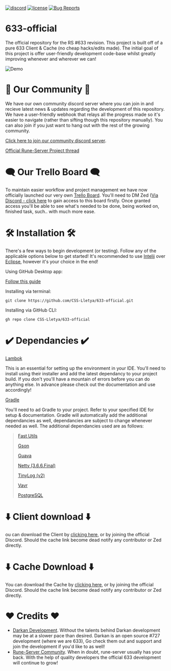 [![discord][discord-badge]][discord-link] [![license][license-badge]][gnu-gpl-link] [![Bug Reports][bug-badge]][bug-link]

[discord-link]: https://discord.gg/zuqCZhHQaG
[discord-badge]: https://img.shields.io/discord/842792972222595072?label=discord&logo=discord

[gnu-gpl-link]: https://www.gnu.org/licenses/gpl-3.0.en.html
[license-badge]: https://img.shields.io/badge/license-GPLv3-blue.svg

[bug-link]: https://github.com/CSS-Lletya/633-official/issues
[bug-badge]: https://img.shields.io/github/issues-raw/CSS-Lletya/633-official/bug?label=Bug_Reports

# 633-official
The official repository for the RS #633 revision. This project is built off of a pure 633 Client & Cache (no cheap hacks/edits made). The initial goal of this project is offer user-friendly development code-base whilst greatly improving whenever and wherever we can!

![Demo](https://i.imgur.com/FR4QVgR.png)

# 👋 Our Community 👋
We have our own community discord server where you can join in and recieve latest news & updates regarding the development of this repository. We have a user-friendly webhook that relays all the progress made so it's easier to navigate (rather than sifting though this repository manually). You can also join if you just want to hang out with the rest of the growing community.

[Click here to join our community discord server](https://discord.gg/zuqCZhHQaG).

[Official Rune-Server Project thread](https://www.rune-server.ee/runescape-development/rs-503-client-server/projects/698925-open633-new-revision-development.html)

# 🗨️ Our Trello Board 🗨️
To maintain easier workflow and project management we have now officially launched our very own [Trello Board](https://trello.com/b/HHcJ6zq8/open-633). You'll need to DM Zed ([Via Discord - click here](https://discord.gg/zuqCZhHQaG) to gain access to this board firstly. Once granted access you'll be able to see what's needed to be done, being worked on, finished task, such.. with much more ease.
# 🛠️ Installation 🛠️
There's a few ways to begin development (or testing). Follow any of the applicable options below to get started! It's recommended to use [Intelij](https://www.jetbrains.com/idea/) over [Eclipse](https://www.eclipse.org/ide/), however it's your choice in the end!

Using GitHub Desktop app:

[Follow this guide](https://docs.github.com/en/desktop/contributing-and-collaborating-using-github-desktop/adding-and-cloning-repositories/cloning-a-repository-from-github-to-github-desktop)

Installing via terminal:
```
git clone https://github.com/CSS-Lletya/633-official.git
```
Installing via GitHub CLI:
```
gh repo clone CSS-Lletya/633-official
```

# ✔️ Dependancies ✔️
[Lambok](https://projectlombok.org/)

This is an essential for setting up the environment in your IDE. You'll need to install using their installer and add the latest dependancy to your project build.
If you don't you'll have a mountain of errors before you can do anything else. In advance please check out the documentation and use accordingly!

[Gradle](https://gradle.org/)

You'll need to ad Gradle to your project. Refer to your specified IDE for setup & documentation. Gradle will automatically add the additional dependancies as well, dependancies are subject to change whenever needed as well. The additional dependancies used are as follows:

> [Fast Utils](https://fastutil.di.unimi.it/)
> 
> [Gson](https://github.com/google/gson)
> 
> [Guava](https://github.com/google/guava)
> 
> [Netty (3.6.6.Final)](https://netty.io/news/2013/05/15/3-6-6-Final.html)
> 
> [TinyLog (v2)](https://tinylog.org/v2/)
> 
> [Vavr](https://www.vavr.io/)
>
> [PostgreSQL](https://www.postgresql.org/)

# ⬇️ Client download ⬇️
ou can download the Client  by [clicking here](https://mega.nz/file/Q45y0AzT#3XGhBwujEsH4dhA-FfP9FNRC0Rh7KKcXlvCLEG7JBow), or by joining the official Discord. Should the cache link become dead notify any contributor or Zed directly.

# ⬇️ Cache Download ⬇️
You can download the Cache by [clicking here](https://mega.nz/file/l5ZhDI6L#k1fXD0Byr59AsPlUkc0OKlLopMSRiaNSLzB-vYkT2qg), or by joining the official Discord. Should the cache link become dead notify any contributor or Zed directly.

# ❤️ Credits ❤️
- [Darkan Development](https://github.com/DarkanRS). Without the talents behind Darkan development may be at a slower pace than desired. Darkan is an open source #727 development (where we are 633), Go check them out and support and join the development if you'd like to as well!
- [Rune-Server Community](https://www.rune-server.ee/). When in doubt, rune-server usually has your back. With the help of quality developers the official 633 development will continue to grow!
